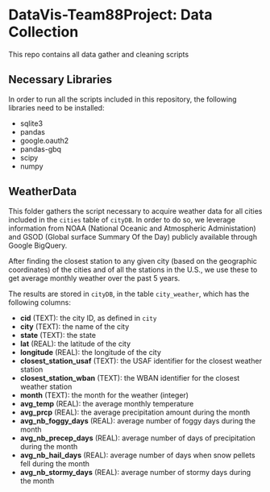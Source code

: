 # DataVis-Team88Project: Data Collection
This repo contains all data gather and cleaning scripts

## Necessary Libraries
In order to run all the scripts included in this repository, the following libraries need
to be installed:
* sqlite3
* pandas
* google.oauth2
* pandas-gbq
* scipy
* numpy

## WeatherData

This folder gathers the script necessary to acquire weather data for all cities included
in the `cities` table of `cityDB`. In order to do so, we leverage information from NOAA
(National Oceanic and Atmospheric Administation) and GSOD (Global surface Summary Of the Day)
publicly available through Google BigQuery.

After finding the closest station to any given city (based on the geographic coordinates) of
the cities and of all the stations in the U.S., we use these to get average monthly weather
over the past 5 years.

The results are stored in `cityDB`, in the table `city_weather`, which has the following
columns:
* **cid** (TEXT): the city ID, as defined in `city`
* **city** (TEXT): the name of the city
* **state** (TEXT): the state
* **lat** (REAL): the latitude of the city
* **longitude** (REAL): the longitude of the city
* **closest_station_usaf** (TEXT): the USAF identifier for the closest weather station
* **closest_station_wban** (TEXT): the WBAN identifier for the closest weather station
* **month** (TEXT): the month for the weather (integer)
* **avg_temp** (REAL): the average monthly temperature
* **avg_prcp** (REAL): the average precipitation amount during the month
* **avg_nb_foggy_days** (REAL): average number of foggy days during the month
* **avg_nb_precep_days** (REAL): average number of days of precipitation during the month
* **avg_nb_hail_days** (REAL): average number of days when snow pellets fell during the month
* **avg_nb_stormy_days** (REAL): average number of stormy days during the month